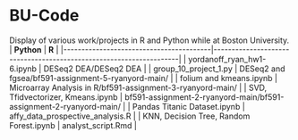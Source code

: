 # BU-Code
Display of various work/projects in R and Python while at Boston University. <br>
| **Python**                              | **R**                                                              |
|-----------------------------------------|--------------------------------------------------------------------|
| yordanoff_ryan_hw1-6.ipynb              | DESeq2 DEA/DESeq2 DEA                                              |
| group_10_project_1.py                   | DESeq2 and fgsea/bf591-assignment-5-ryanyord-main/                 |
| folium and kmeans.ipynb                 | Microarray Analysis in R/bf591-assignment-3-ryanyord-main/         |
| SVD, Tfidvectorizer, Kmeans.ipynb       | bf591-assignment-2-ryanyord-main/bf591-assignment-2-ryanyord-main/ |
| Pandas Titanic Dataset.ipynb            | affy_data_prospective_analysis.R                                   |
| KNN, Decision Tree, Random Forest.ipynb | analyst_script.Rmd                                                 |

